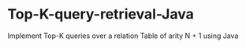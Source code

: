 # Top-K-query-retrieval-Java
Implement Top-K queries over a relation Table of arity N + 1 using Java
